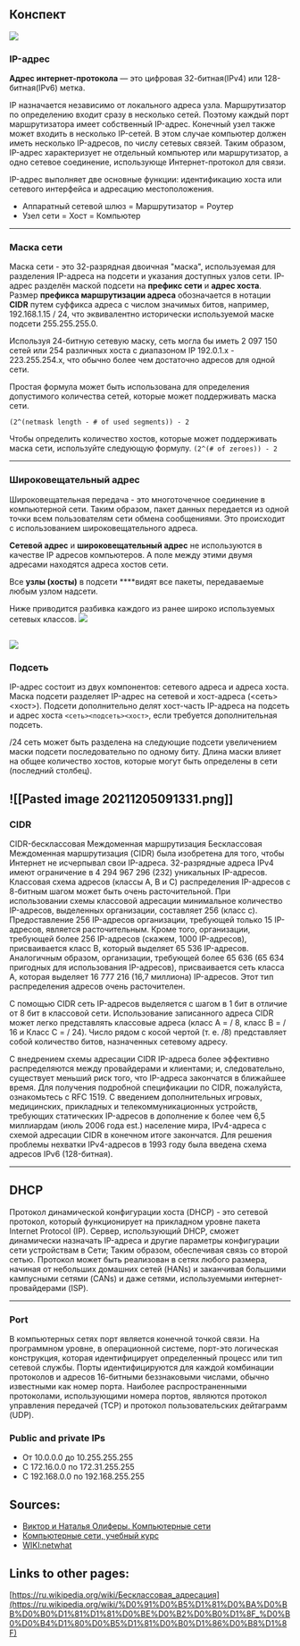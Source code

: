 ## Конспект

![](https://www.notion.so/image/https%3A%2F%2Fs3-us-west-2.amazonaws.com%2Fsecure.notion-static.com%2F2c585ca7-2a7d-4846-88cb-a79493fbe408%2FIPv4v6.jpeg?table=block&id=f50ad6c8-1387-4e9c-b7dc-770aebb0f9c6&spaceId=5dbd1be7-396f-4c24-ab12-c8a3aa083d79&width=2000&userId=401c2245-2834-41ac-a3c7-80935b258909&cache=v2)

### IP-адрес

**Адрес интернет-протокола** — это цифровая 32-битная(IPv4) или 128-битная(IPv6) метка.

IP назначается независимо от локального адреса узла. Маршрутизатор по определению входит сразу в несколько сетей. Поэтому каждый порт маршрутизатора имеет собственный IP-адрес. Конечный узел также может входить в несколько IP-сетей. В этом случае компьютер должен иметь несколько IP-адресов, по числу сетевых связей. Таким образом, IP-адрес характеризует не отдельный компьютер или маршрутизатор, а одно сетевое соединение, использующе Интернет-протокол для связи.

IP-адрес выполняет две основные функции: идентификацию хоста или сетевого интерфейса и адресацию местоположения.

-   Aппаратный сетевой шлюз = Маршрутизатор = Роутер
-   Узел сети = Хост = Компьютер

---

### Маска сети

Маска сети - это 32-разрядная двоичная "маска", используемая для разделения IP-адреса на подсети и указания доступных узлов сети. IP-адрес разделён маской подсети на **префикс сети** и **адрес хоста**. Размер **префикса маршрутизации адреса** обозначается в нотации **CIDR** путем суффикса адреса с числом значимых битов, например, 192.168.1.15 / 24, что эквивалентно исторически используемой маске подсети 255.255.255.0.

Используя 24-битную сетевую маску, сеть могла бы иметь 2 097 150 сетей или 254 различных хоста с диапазоном IP 192.0.1.x - 223.255.254.x, что обычно более чем достаточно адресов для одной сети.

Простая формула может быть использована для определения допустимого количества сетей, которые может поддерживать маска сети.

`(2^(netmask length - # of used segments)) - 2`

Чтобы определить количество хостов, которые может поддерживать маска сети, используйте следующую формулу. `(2^(# of zeroes)) - 2`

---

### Ш**ироковещательный адрес**

Широковещательная передача - это многоточечное соединение в компьютерной сети. Таким образом, пакет данных передается из одной точки всем пользователям сети обмена сообщениями. Это происходит с использованием широковещательного адреса.

**Сетевой адрес** и **широковещательный адрес** не используются в качестве IP адресов компьютеров. А поле между этими двумя адресами находятся адреса хостов сети.

Все **узлы (хосты)** в подсети ****видят все пакеты, передаваемые любым узлом надсети.

Ниже приводится разбивка каждого из ранее широко используемых сетевых классов.
![](https://www.notion.so/image/https%3A%2F%2Fs3-us-west-2.amazonaws.com%2Fsecure.notion-static.com%2Fcef3d5f0-8720-4fe1-8eff-499dff56fe52%2F6.jpg?table=block&id=94c3a378-6fbd-43a8-9944-b1893e4473e3&spaceId=5dbd1be7-396f-4c24-ab12-c8a3aa083d79&width=480&userId=401c2245-2834-41ac-a3c7-80935b258909&cache=v2)

![](https://www.notion.so/image/https%3A%2F%2Fs3-us-west-2.amazonaws.com%2Fsecure.notion-static.com%2F0a865666-e0de-4e5f-ad70-ec8d5b1f5b17%2FScreenshot_2020-12-06_17-26-57.png?table=block&id=6bafc227-2e82-4bd4-97c8-86797faf99f2&spaceId=5dbd1be7-396f-4c24-ab12-c8a3aa083d79&width=1390&userId=401c2245-2834-41ac-a3c7-80935b258909&cache=v2)
---

### Подсеть

IP-адрес состоит из двух компонентов: сетевого адреса и адреса хоста. Маска подсети разделяет IP-адрес на сетевой и хост-адреса (<сеть><хост>). Подсети дополнительно делят хост-часть IP-адреса на подсеть и адрес хоста `<сеть><подсеть><хост>`, если требуется дополнительная подсеть.

/24 сеть может быть разделена на следующие подсети увеличением маски подсети последовательно по одному биту. Длина маски влияет на общее количество хостов, которые могут быть определены в сети (последний столбец).

![[Pasted image 20211205091331.png]]
---

### CIDR

CIDR-бесклассовая Междоменная маршрутизация Бесклассовая Междоменная маршрутизация (CIDR) была изобретена для того, чтобы Интернет не исчерпывал свои IP-адреса. 32-разрядные адреса IPv4 имеют ограничение в 4 294 967 296 (232) уникальных IP-адресов. Классовая схема адресов (классы A, B и C) распределения IP-адресов с 8-битным шагом может быть очень расточительной. При использовании схемы классовой адресации минимальное количество IP-адресов, выделенных организации, составляет 256 (класс с). Предоставление 256 IP-адресов организации, требующей только 15 IP-адресов, является расточительным. Кроме того, организации, требующей более 256 IP-адресов (скажем, 1000 IP-адресов), присваивается класс B, который выделяет 65 536 IP-адресов. Аналогичным образом, организации, требующей более 65 636 (65 634 пригодных для использования IP-адресов), присваивается сеть класса А, которая выделяет 16 777 216 (16,7 миллиона) IP-адресов. Этот тип распределения адресов очень расточителен.

С помощью CIDR сеть IP-адресов выделяется с шагом в 1 бит в отличие от 8 бит в классовой сети. Использование записанного адреса CIDR может легко представлять классовые адреса (класс A = / 8, класс B = / 16 и Класс C = / 24). Число рядом с косой чертой (т. е. /8) представляет собой количество битов, назначенных сетевому адресу.

С внедрением схемы адресации CIDR IP-адреса более эффективно распределяются между провайдерами и клиентами; и, следовательно, существует меньший риск того, что IP-адреса закончатся в ближайшее время. Для получения подробной спецификации по CIDR, пожалуйста, ознакомьтесь с RFC 1519. С введением дополнительных игровых, медицинских, прикладных и телекоммуникационных устройств, требующих статических IP-адресов в дополнение к более чем 6,5 миллиардам (июль 2006 года est.) население мира, IPv4-адреса с схемой адресации CIDR в конечном итоге закончатся. Для решения проблемы нехватки IPv4-адресов в 1993 году была введена схема адресов IPv6 (128-битная).

---

## DHCP

Протокол динамической конфигурации хоста (DHCP) - это сетевой протокол, который функционирует на прикладном уровне пакета Internet Protocol (IP). Сервер, использующий DHCP, сможет динамически назначать IP-адреса и другие параметры конфигурации сети устройствам в Сети; Таким образом, обеспечивая связь со второй сетью. Протокол может быть реализован в сетях любого размера, начиная от небольших домашних сетей (HANs) и заканчивая большими кампусными сетями (CANs) и даже сетями, используемыми интернет-провайдерами (ISP).

---

### Port

В компьютерных сетях порт является конечной точкой связи. На программном уровне, в операционной системе, порт-это логическая конструкция, которая идентифицирует определенный процесс или тип сетевой службы. Порты идентифицируются для каждой комбинации протоколов и адресов 16-битными беззнаковыми числами, обычно известными как номер порта. Наиболее распространенными протоколами, использующими номера портов, являются протокол управления передачей (TCP) и протокол пользовательских дейтаграмм (UDP).

### Public and private IPs

-   От 10.0.0.0 до 10.255.255.255
-   С 172.16.0.0 по 172.31.255.255
-   С 192.168.0.0 по 192.168.255.255

## Sources:

-   [Виктор и Наталья Олиферы. Компьютерные сети](https://www.notion.so/23c23fef89244bc78ceaeb4bea9e122e)
-   [Компьютерные сети, учебный курс](https://www.notion.so/055b7a33f5644063a2f6015531c5d804)
-   [WIKI:netwhat](https://www.notion.so/WIKI-netwhat-0df4ed67d5ec447c88999a4ee76ab64f)

## Links to other pages:

[](https://ru.wikipedia.org/wiki/%D0%91%D0%B5%D1%81%D0%BA%D0%BB%D0%B0%D1%81%D1%81%D0%BE%D0%B2%D0%B0%D1%8F_%D0%B0%D0%B4%D1%80%D0%B5%D1%81%D0%B0%D1%86%D0%B8%D1%8F)[https://ru.wikipedia.org/wiki/Бесклассовая_адресация](https://ru.wikipedia.org/wiki/%D0%91%D0%B5%D1%81%D0%BA%D0%BB%D0%B0%D1%81%D1%81%D0%BE%D0%B2%D0%B0%D1%8F_%D0%B0%D0%B4%D1%80%D0%B5%D1%81%D0%B0%D1%86%D0%B8%D1%8F)